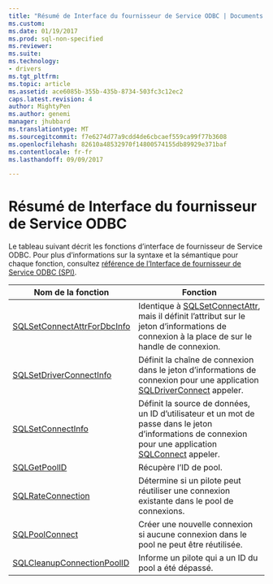 ```yaml
---
title: "Résumé de Interface du fournisseur de Service ODBC | Documents Microsoft"
ms.custom: 
ms.date: 01/19/2017
ms.prod: sql-non-specified
ms.reviewer: 
ms.suite: 
ms.technology:
- drivers
ms.tgt_pltfrm: 
ms.topic: article
ms.assetid: ace6085b-355b-435b-8734-503fc3c12ec2
caps.latest.revision: 4
author: MightyPen
ms.author: genemi
manager: jhubbard
ms.translationtype: MT
ms.sourcegitcommit: f7e6274d77a9cdd4de6cbcaef559ca99f77b3608
ms.openlocfilehash: 82610a48532970f14800574155db89929e371baf
ms.contentlocale: fr-fr
ms.lasthandoff: 09/09/2017

---
```

# <a name="odbc-service-provider-interface-summary"></a>Résumé de Interface du fournisseur de Service ODBC
Le tableau suivant décrit les fonctions d’interface de fournisseur de Service ODBC. Pour plus d’informations sur la syntaxe et la sémantique pour chaque fonction, consultez [référence de l’Interface de fournisseur de Service ODBC (SPI)](../../../odbc/reference/syntax/odbc-service-provider-interface-spi-reference.md).  
  
|Nom de la fonction|Fonction|  
|-------------------|-------------|  
|[SQLSetConnectAttrForDbcInfo](../../../odbc/reference/syntax/sqldatasourcetodriver-function.md)|Identique à [SQLSetConnectAttr](../../../odbc/reference/syntax/sqlsetconnectattr-function.md), mais il définit l’attribut sur le jeton d’informations de connexion à la place de sur le handle de connexion.|  
|[SQLSetDriverConnectInfo](../../../odbc/reference/syntax/sqldrivertodatasource-function.md)|Définit la chaîne de connexion dans le jeton d’informations de connexion pour une application [SQLDriverConnect](../../../odbc/reference/syntax/sqldriverconnect-function.md) appeler.|  
|[SQLSetConnectInfo](../../../odbc/reference/syntax/sqldatasourcetodriver-function.md)|Définit la source de données, un ID d’utilisateur et un mot de passe dans le jeton d’informations de connexion pour une application [SQLConnect](../../../odbc/reference/syntax/sqlconnect-function.md) appeler.|  
|[SQLGetPoolID](../../../odbc/reference/syntax/sqldatasourcetodriver-function.md)|Récupère l’ID de pool.|  
|[SQLRateConnection](../../../odbc/reference/syntax/sqldatasourcetodriver-function.md)|Détermine si un pilote peut réutiliser une connexion existante dans le pool de connexions.|  
|[SQLPoolConnect](../../../odbc/reference/syntax/sqldatasourcetodriver-function.md)|Créer une nouvelle connexion si aucune connexion dans le pool ne peut être réutilisée.|  
|[SQLCleanupConnectionPoolID](../../../odbc/reference/syntax/sqldatasourcetodriver-function.md)|Informe un pilote qui a un ID du pool a été dépassé.|
